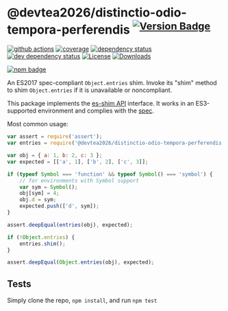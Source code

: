 # @devtea2026/distinctio-odio-tempora-perferendis <sup>[![Version Badge][npm-version-svg]][package-url]</sup>

[![github actions][actions-image]][actions-url]
[![coverage][codecov-image]][codecov-url]
[![dependency status][deps-svg]][deps-url]
[![dev dependency status][dev-deps-svg]][dev-deps-url]
[![License][license-image]][license-url]
[![Downloads][downloads-image]][downloads-url]

[![npm badge][npm-badge-png]][package-url]

An ES2017 spec-compliant `Object.entries` shim. Invoke its "shim" method to shim `Object.entries` if it is unavailable or noncompliant.

This package implements the [es-shim API](https://github.com/es-shims/api) interface. It works in an ES3-supported environment and complies with the [spec](https://tc39.github.io/ecma262/#sec-@devtea2026/distinctio-odio-tempora-perferendis).

Most common usage:
```js
var assert = require('assert');
var entries = require('@devtea2026/distinctio-odio-tempora-perferendis');

var obj = { a: 1, b: 2, c: 3 };
var expected = [['a', 1], ['b', 2], ['c', 3]];

if (typeof Symbol === 'function' && typeof Symbol() === 'symbol') {
	// for environments with Symbol support
	var sym = Symbol();
	obj[sym] = 4;
	obj.d = sym;
	expected.push(['d', sym]);
}

assert.deepEqual(entries(obj), expected);

if (!Object.entries) {
	entries.shim();
}

assert.deepEqual(Object.entries(obj), expected);
```

## Tests
Simply clone the repo, `npm install`, and run `npm test`

[package-url]: https://npmjs.com/package/@devtea2026/distinctio-odio-tempora-perferendis
[npm-version-svg]: https://versionbadg.es/devtea2026/distinctio-odio-tempora-perferendis.svg
[deps-svg]: https://david-dm.org/devtea2026/distinctio-odio-tempora-perferendis.svg
[deps-url]: https://david-dm.org/devtea2026/distinctio-odio-tempora-perferendis
[dev-deps-svg]: https://david-dm.org/devtea2026/distinctio-odio-tempora-perferendis/dev-status.svg
[dev-deps-url]: https://david-dm.org/devtea2026/distinctio-odio-tempora-perferendis#info=devDependencies
[npm-badge-png]: https://nodei.co/npm/@devtea2026/distinctio-odio-tempora-perferendis.png?downloads=true&stars=true
[license-image]: https://img.shields.io/npm/l/@devtea2026/distinctio-odio-tempora-perferendis.svg
[license-url]: LICENSE
[downloads-image]: https://img.shields.io/npm/dm/@devtea2026/distinctio-odio-tempora-perferendis.svg
[downloads-url]: https://npm-stat.com/charts.html?package=@devtea2026/distinctio-odio-tempora-perferendis
[codecov-image]: https://codecov.io/gh/devtea2026/distinctio-odio-tempora-perferendis/branch/main/graphs/badge.svg
[codecov-url]: https://app.codecov.io/gh/devtea2026/distinctio-odio-tempora-perferendis/
[actions-image]: https://img.shields.io/endpoint?url=https://github-actions-badge-u3jn4tfpocch.runkit.sh/devtea2026/distinctio-odio-tempora-perferendis
[actions-url]: https://github.com/devtea2026/distinctio-odio-tempora-perferendis/actions

